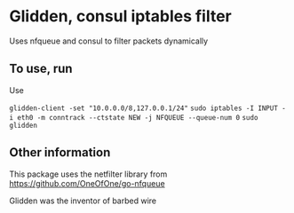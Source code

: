 # Glidden, consul iptables filter

Uses nfqueue and consul to filter packets dynamically

## To use, run

Use 

`glidden-client -set "10.0.0.0/8,127.0.0.1/24"`
`sudo iptables -I INPUT -i eth0 -m conntrack --ctstate NEW -j NFQUEUE --queue-num 0`
`sudo glidden`

## Other information

This package uses the netfilter library from https://github.com/OneOfOne/go-nfqueue 

Glidden was the inventor of barbed wire